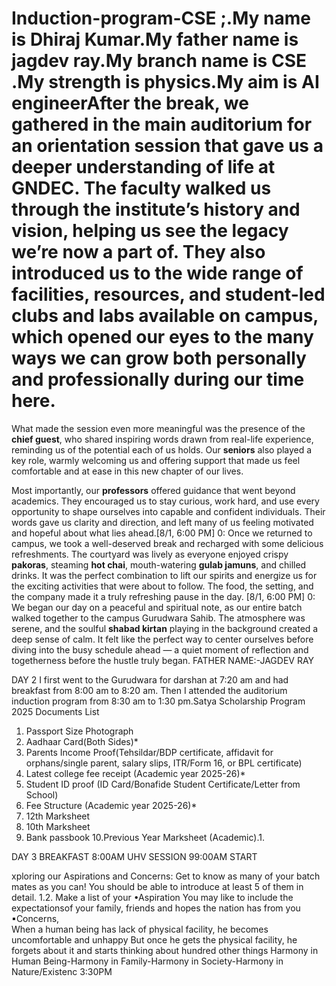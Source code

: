 # Induction-program-CSE ;.My name is Dhiraj Kumar.My father name is jagdev ray.My branch name is CSE .My strength is physics.My aim is AI engineerAfter the break, we gathered in the main auditorium for an orientation session that gave us a deeper understanding of life at GNDEC. The faculty walked us through the institute’s **history and vision**, helping us see the legacy we’re now a part of. They also introduced us to the wide range of **facilities, resources**, and **student-led clubs and labs** available on campus, which opened our eyes to the many ways we can grow both personally and professionally during our time here.

What made the session even more meaningful was the presence of the **chief guest**, who shared inspiring words drawn from real-life experience, reminding us of the potential each of us holds. Our **seniors** also played a key role, warmly welcoming us and offering support that made us feel comfortable and at ease in this new chapter of our lives.

Most importantly, our **professors** offered guidance that went beyond academics. They encouraged us to stay curious, work hard, and use every opportunity to shape ourselves into capable and confident individuals. Their words gave us clarity and direction, and left many of us feeling motivated and hopeful about what lies ahead.[8/1, 6:00 PM] 0: Once we returned to campus, we took a well-deserved break and recharged with some delicious refreshments. The courtyard was lively as everyone enjoyed crispy **pakoras**, steaming **hot chai**, mouth-watering **gulab jamuns**, and chilled drinks. It was the perfect combination to lift our spirits and energize us for the exciting activities that were about to follow. The food, the setting, and the company made it a truly refreshing pause in the day.
[8/1, 6:00 PM] 0: We began our day on a peaceful and spiritual note, as our entire batch walked together to the campus Gurudwara Sahib. The atmosphere was serene, and the soulful **shabad kirtan** playing in the background created a deep sense of calm. It felt like the perfect way to center ourselves before diving into the busy schedule ahead — a quiet moment of reflection and togetherness before the hustle truly began.
FATHER NAME:-JAGDEV RAY

 DAY 2 
 I first went to the Gurudwara for darshan at 7:20 am and had breakfast from 8:00 am to 8:20 am. Then I attended the auditorium induction program from 8:30 am to 1:30 pm.Satya Scholarship Program 2025
 Documents List
 1. Passport Size Photograph
 2. Aadhaar Card(Both Sides)*
 3. Parents Income Proof(Tehsildar/BDP certificate, affidavit for orphans/single parent, salary
 slips, ITR/Form 16, or BPL certificate)
 4. Latest college fee receipt (Academic year 2025-26)*
 5. Student ID proof (ID Card/Bonafide Student Certificate/Letter from School)
 6. Fee Structure (Academic year 2025-26)*
 7. 12th Marksheet
 8. 10th Marksheet
 9. Bank passbook
 10.Previous Year Marksheet (Academic).1.

  DAY 3
BREAKFAST 8:00AM
UHV SESSION 99:00AM START

xploring our Aspirations and Concerns:
Get to know as many of your batch mates as you can! You should be able to introduce at 
least 5 of them in detail.
 1.2. Make a list of your
 •Aspiration
 You may like to include the expectationsof your family, friends and hopes the 
nation has from you
 ▪Concerns,  
 When a human being has lack of physical facility, he becomes uncomfortable and unhappy
 But once he gets the physical facility, he forgets about it and starts thinking about hundred other 
things
Harmony in Human Being-Harmony in  Family-Harmony in  Society-Harmony in 
Nature/Existenc
 3:30PM 
